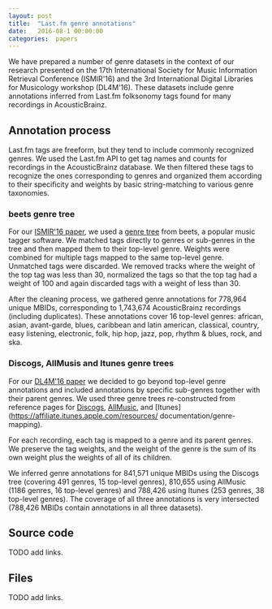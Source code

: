 ```yaml
---
layout: post
title:  "Last.fm genre annotations"
date:   2016-08-1 00:00:00
categories:  papers
---
```


We have prepared a number of genre datasets in the context of our research presented on the 17th International Society for Music Information Retrieval Conference (ISMIR'16) and the 3rd International Digital Libraries for Musicology workshop (DL4M'16). These datasets include genre annotations inferred from Last.fm folksonomy tags found for many recordings in AcousticBrainz. 

## Annotation process
Last.fm tags are freeform, but they tend to include commonly recognized genres. We used the Last.fm API to get tag names and counts for recordings in the AcousticBrainz database. We then filtered these tags to recognize the ones corresponding to genres and organized them according to their specificity and weights by basic string-matching to various genre taxonomies.

### beets genre tree
For our [ISMIR'16 paper](http://mtg.upf.edu/node/3498), we used a [genre tree](https://github.com/beetbox/beets/blob/0c7823b4/beetsplug/lastgenre/genres-tree.yaml) from beets, a popular music tagger software. We matched tags directly to genres or sub-genres in the tree and then mapped them to their top-level genre. Weights were combined for multiple tags mapped to the same top-level genre. Unmatched tags were discarded. We removed tracks where the weight of the top tag was less than 30, normalized the tags so that the top tag had a weight of 100 and again discarded tags with a weight of less than 30. 
    
After the cleaning process, we gathered genre annotations for 778,964 unique MBIDs, corresponding to 1,743,674 AcousticBrainz recordings (including duplicates). These annotations cover 16 top-level genres: african, asian, avant-garde, blues, caribbean and latin american, classical, country, easy listening, electronic, folk, hip hop, jazz, pop, rhythm & blues, rock, and ska.

### Discogs, AllMusis and Itunes genre trees
For our [DL4M'16 paper](http://mtg.upf.edu/node/3533) we decided to go beyond top-level genre annotations and included annotations by specific sub-genres together with their parent genres. We used three genre trees re-constructed from reference pages for [Discogs](https://www.discogs.com/release/add), [AllMusic](http://www.allmusic.com/genres), and [Itunes](https://affiliate.itunes.apple.com/resources/
documentation/genre-mapping).

For each recording, each tag is mapped to a genre and its parent genres. We preserve the tag weights, and the weight of the genre is the sum of its own weight plus the weights of all of its children.

We inferred genre annotations for 841,571 unique MBIDs using the Discogs tree (covering 491 genres, 15 top-level genres), 810,655 using AllMusic (1186 genres, 16 top-level genres) and 788,426 using Itunes (253 genres, 38 top-level genres). The coverage of all three annotations is very intersected (788,426 MBIDs contain annotations in all three datasets).


## Source code
TODO add links.

## Files
TODO add links.
